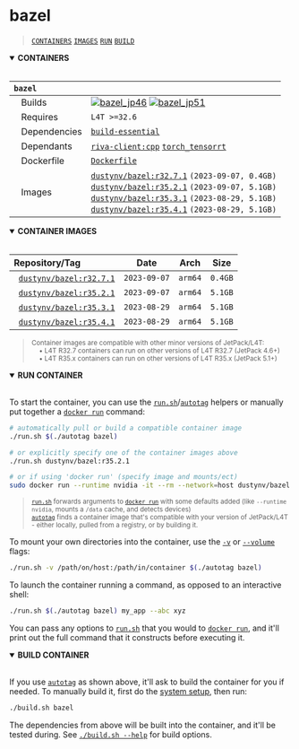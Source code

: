 # bazel

> [`CONTAINERS`](#user-content-containers) [`IMAGES`](#user-content-images) [`RUN`](#user-content-run) [`BUILD`](#user-content-build)

<details open>
<summary><b><a id="containers">CONTAINERS</a></b></summary>
<br>

| **`bazel`** | |
| :-- | :-- |
| &nbsp;&nbsp;&nbsp;Builds | [![`bazel_jp46`](https://img.shields.io/github/actions/workflow/status/dusty-nv/jetson-containers/bazel_jp46.yml?label=bazel:jp46)](https://github.com/dusty-nv/jetson-containers/actions/workflows/bazel_jp46.yml) [![`bazel_jp51`](https://img.shields.io/github/actions/workflow/status/dusty-nv/jetson-containers/bazel_jp51.yml?label=bazel:jp51)](https://github.com/dusty-nv/jetson-containers/actions/workflows/bazel_jp51.yml) |
| &nbsp;&nbsp;&nbsp;Requires | `L4T >=32.6` |
| &nbsp;&nbsp;&nbsp;Dependencies | [`build-essential`](/packages/build-essential) |
| &nbsp;&nbsp;&nbsp;Dependants | [`riva-client:cpp`](/packages/riva-client) [`torch_tensorrt`](/packages/pytorch/torch_tensorrt) |
| &nbsp;&nbsp;&nbsp;Dockerfile | [`Dockerfile`](Dockerfile) |
| &nbsp;&nbsp;&nbsp;Images | [`dustynv/bazel:r32.7.1`](https://hub.docker.com/r/dustynv/bazel/tags) `(2023-09-07, 0.4GB)`<br>[`dustynv/bazel:r35.2.1`](https://hub.docker.com/r/dustynv/bazel/tags) `(2023-09-07, 5.1GB)`<br>[`dustynv/bazel:r35.3.1`](https://hub.docker.com/r/dustynv/bazel/tags) `(2023-08-29, 5.1GB)`<br>[`dustynv/bazel:r35.4.1`](https://hub.docker.com/r/dustynv/bazel/tags) `(2023-08-29, 5.1GB)` |

</details>

<details open>
<summary><b><a id="images">CONTAINER IMAGES</a></b></summary>
<br>

| Repository/Tag | Date | Arch | Size |
| :-- | :--: | :--: | :--: |
| &nbsp;&nbsp;[`dustynv/bazel:r32.7.1`](https://hub.docker.com/r/dustynv/bazel/tags) | `2023-09-07` | `arm64` | `0.4GB` |
| &nbsp;&nbsp;[`dustynv/bazel:r35.2.1`](https://hub.docker.com/r/dustynv/bazel/tags) | `2023-09-07` | `arm64` | `5.1GB` |
| &nbsp;&nbsp;[`dustynv/bazel:r35.3.1`](https://hub.docker.com/r/dustynv/bazel/tags) | `2023-08-29` | `arm64` | `5.1GB` |
| &nbsp;&nbsp;[`dustynv/bazel:r35.4.1`](https://hub.docker.com/r/dustynv/bazel/tags) | `2023-08-29` | `arm64` | `5.1GB` |

> <sub>Container images are compatible with other minor versions of JetPack/L4T:</sub><br>
> <sub>&nbsp;&nbsp;&nbsp;&nbsp;• L4T R32.7 containers can run on other versions of L4T R32.7 (JetPack 4.6+)</sub><br>
> <sub>&nbsp;&nbsp;&nbsp;&nbsp;• L4T R35.x containers can run on other versions of L4T R35.x (JetPack 5.1+)</sub><br>
</details>

<details open>
<summary><b><a id="run">RUN CONTAINER</a></b></summary>
<br>

To start the container, you can use the [`run.sh`](/docs/run.md)/[`autotag`](/docs/run.md#autotag) helpers or manually put together a [`docker run`](https://docs.docker.com/engine/reference/commandline/run/) command:
```bash
# automatically pull or build a compatible container image
./run.sh $(./autotag bazel)

# or explicitly specify one of the container images above
./run.sh dustynv/bazel:r35.2.1

# or if using 'docker run' (specify image and mounts/ect)
sudo docker run --runtime nvidia -it --rm --network=host dustynv/bazel:r35.2.1
```
> <sup>[`run.sh`](/docs/run.md) forwards arguments to [`docker run`](https://docs.docker.com/engine/reference/commandline/run/) with some defaults added (like `--runtime nvidia`, mounts a `/data` cache, and detects devices)</sup><br>
> <sup>[`autotag`](/docs/run.md#autotag) finds a container image that's compatible with your version of JetPack/L4T - either locally, pulled from a registry, or by building it.</sup>

To mount your own directories into the container, use the [`-v`](https://docs.docker.com/engine/reference/commandline/run/#volume) or [`--volume`](https://docs.docker.com/engine/reference/commandline/run/#volume) flags:
```bash
./run.sh -v /path/on/host:/path/in/container $(./autotag bazel)
```
To launch the container running a command, as opposed to an interactive shell:
```bash
./run.sh $(./autotag bazel) my_app --abc xyz
```
You can pass any options to [`run.sh`](/docs/run.md) that you would to [`docker run`](https://docs.docker.com/engine/reference/commandline/run/), and it'll print out the full command that it constructs before executing it.
</details>
<details open>
<summary><b><a id="build">BUILD CONTAINER</b></summary>
<br>

If you use [`autotag`](/docs/run.md#autotag) as shown above, it'll ask to build the container for you if needed.  To manually build it, first do the [system setup](/docs/setup.md), then run:
```bash
./build.sh bazel
```
The dependencies from above will be built into the container, and it'll be tested during.  See [`./build.sh --help`](/jetson_containers/build.py) for build options.
</details>
